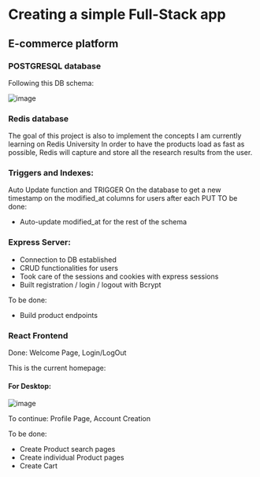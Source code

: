 # Creating a simple Full-Stack app

## E-commerce platform

### POSTGRESQL database 

Following this DB schema:

![image](https://user-images.githubusercontent.com/32515747/182545523-274e6173-0581-4c8d-9ff6-3478ec060810.png)

### Redis database 

The goal of this project is also to implement the concepts I am currently learning on Redis University
In order to have the products load as fast as possible, Redis will capture and store all the research results from the user.


### Triggers and Indexes:
Auto Update function and TRIGGER On the database to get a new timestamp on the modified_at columns for users after each PUT
TO be done:
- Auto-update modified_at for the rest of the schema


### Express Server:

- Connection to DB established
- CRUD functionalities for users
- Took care of the sessions and cookies with express sessions
- Built registration / login / logout with Bcrypt

To be done:
- Build product endpoints

### React Frontend

Done: Welcome Page, Login/LogOut

This is the current homepage:

#### For Desktop:

![image](https://user-images.githubusercontent.com/32515747/184383824-6cbaba44-72e3-471e-af40-6c272022b00c.png)


To continue: Profile Page, Account Creation

To be done: 
- Create Product search pages
- Create individual Product pages
- Create Cart
